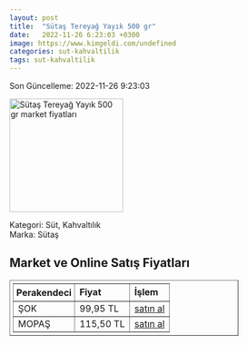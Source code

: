 ```yaml
---
layout: post
title:  "Sütaş Tereyağ Yayık 500 gr"
date:   2022-11-26 6:23:03 +0300
image: https://www.kimgeldi.com/undefined
categories: sut-kahvaltilik
tags: sut-kahvaltilik
---
```


Son Güncelleme: 2022-11-26 9:23:03

<img src="https://www.kimgeldi.com/undefined" width="200" alt="Sütaş Tereyağ Yayık 500 gr market fiyatları" />

Kategori: Süt, Kahvaltılık
<br />
Marka: Sütaş

<h2>Market ve Online Satış Fiyatları</h2>

<table border="1" style="padding: 5px;width:80%;">
  <tr>
    <td style="padding: 5px;"><strong>Perakendeci</strong></td>
    <td><strong>Fiyat</strong></td>
    <td><strong>İşlem</strong></td>
  </tr>
  <tr>
              <td title="Şok">ŞOK</td>
              <td>99,95 TL</td>
              <td><a title="Şok" target="_blank" href="https://www.sokmarket.com.tr/geleneksel-tereyag-500-gr-p-3601/">satın al</a></td>
            </tr><tr>
              <td title="Mopaş">MOPAŞ</td>
              <td>115,50 TL</td>
              <td><a title="Mopaş" target="_blank" href="https://www.mopas.com.tr/sutas-yayik-tereyag-500-gr/p/824">satın al</a></td>
            </tr>
</table>
